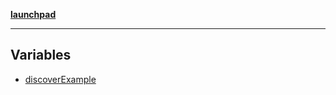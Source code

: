 [**launchpad**](index.md)

***

## Variables

- [discoverExample](Data.discoverExample.Variable.discoverExample.md)
